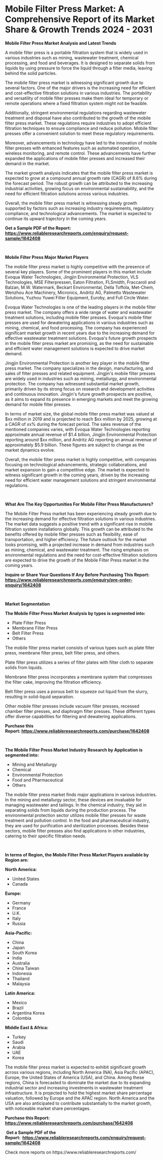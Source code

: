 <p><h1>Mobile Filter Press Market: A Comprehensive Report of its Market Share & Growth Trends 2024 - 2031</h1></p><p><strong>Mobile Filter Press Market Analysis and Latest Trends</strong></p>
<p><p>A mobile filter press is a portable filtration system that is widely used in various industries such as mining, wastewater treatment, chemical processing, and food and beverages. It is designed to separate solids from liquids by using pressure to force the liquid through a filter media, leaving behind the solid particles.</p><p>The mobile filter press market is witnessing significant growth due to several factors. One of the major drivers is the increasing need for efficient and cost-effective filtration solutions in various industries. The portability and versatility of mobile filter presses make them ideal for temporary or remote operations where a fixed filtration system might not be feasible.</p><p>Additionally, stringent environmental regulations regarding wastewater treatment and disposal have also contributed to the growth of the mobile filter press market. These regulations require industries to adopt efficient filtration techniques to ensure compliance and reduce pollution. Mobile filter presses offer a convenient solution to meet these regulatory requirements.</p><p>Moreover, advancements in technology have led to the innovation of mobile filter presses with enhanced features such as automated operation, wireless monitoring, and remote control. These advancements have further expanded the applications of mobile filter presses and increased their demand in the market.</p><p>The market growth analysis indicates that the mobile filter press market is expected to grow at a compound annual growth rate (CAGR) of 8.6% during the forecast period. The robust growth can be attributed to the increasing industrial activities, growing focus on environmental sustainability, and the need for efficient filtration solutions across various industries.</p><p>Overall, the mobile filter press market is witnessing steady growth supported by factors such as increasing industry requirements, regulatory compliance, and technological advancements. The market is expected to continue its upward trajectory in the coming years.</p></p>
<p><strong>Get a Sample PDF of the Report:&nbsp; <a href="https://www.reliableresearchreports.com/enquiry/request-sample/1642408">https://www.reliableresearchreports.com/enquiry/request-sample/1642408</a></strong></p>
<p>&nbsp;</p>
<p><strong>Mobile Filter Press Major Market Players</strong></p>
<p><p>The mobile filter press market is highly competitive with the presence of several key players. Some of the prominent players in this market include Evoqua Water Technologies, Jingjin Environmental Protection, VLS Technologies, MSE Filterpressen, Eaton Filtration, FLSmidth, Fraccaroli and Balzan, M.W. Watermark, Beckart Environmental, Della Toffola, Met-Chem, Wenzhou Ace Machinery, Micronics, Andritz AG, Palmetto Wastewater Solutions, Yuzhou Yuwei Filter Equipment, Euroby, and Full Circle Water.</p><p>Evoqua Water Technologies is one of the leading players in the mobile filter press market. The company offers a wide range of water and wastewater treatment solutions, including mobile filter presses. Evoqua's mobile filter presses are used for dewatering applications in various industries such as mining, chemical, and food processing. The company has experienced significant market growth in recent years due to the increasing demand for effective wastewater treatment solutions. Evoqua's future growth prospects in the mobile filter press market are promising, as the need for sustainable and efficient water management solutions is expected to drive market demand.</p><p>Jingjin Environmental Protection is another key player in the mobile filter press market. The company specializes in the design, manufacturing, and sales of filter presses and related equipment. Jingjin's mobile filter presses are widely used in industries such as mining, metallurgy, and environmental protection. The company has witnessed substantial market growth, primarily driven by its strong focus on research and development activities and continuous innovation. Jingjin's future growth prospects are positive, as it aims to expand its presence in emerging markets and meet the growing demand for mobile filter presses.</p><p>In terms of market size, the global mobile filter press market was valued at $xx million in 2019 and is projected to reach $xx million by 2025, growing at a CAGR of xx% during the forecast period. The sales revenue of the mentioned companies varies, with Evoqua Water Technologies reporting approximate annual revenue of $1.4 billion, Jingjin Environmental Protection reporting around $xx million, and Andritz AG reporting an annual revenue of approximately $5.9 billion. These figures are subject to change as the market dynamics evolve.</p><p>Overall, the mobile filter press market is highly competitive, with companies focusing on technological advancements, strategic collaborations, and market expansion to gain a competitive edge. The market is expected to witness significant growth in the coming years, driven by the increasing need for efficient water management solutions and stringent environmental regulations.</p></p>
<p>&nbsp;</p>
<p><strong>What Are The Key Opportunities For Mobile Filter Press Manufacturers?</strong></p>
<p><p>The Mobile Filter Press market has been experiencing steady growth due to the increasing demand for effective filtration solutions in various industries. The market data suggests a positive trend with a significant rise in mobile filtration system installations globally. This growth can be attributed to the benefits offered by mobile filter presses such as flexibility, ease of transportation, and higher efficiency. The future outlook for the market looks promising, with a projected increase in demand from industries such as mining, chemical, and wastewater treatment. The rising emphasis on environmental regulations and the need for cost-effective filtration solutions are expected to drive the growth of the Mobile Filter Press market in the coming years.</p></p>
<p><strong>Inquire or Share Your Questions If Any Before Purchasing This Report: <a href="https://www.reliableresearchreports.com/enquiry/pre-order-enquiry/1642408">https://www.reliableresearchreports.com/enquiry/pre-order-enquiry/1642408</a></strong></p>
<p>&nbsp;</p>
<p><strong>Market Segmentation</strong></p>
<p><strong>The Mobile Filter Press Market Analysis by types is segmented into:</strong></p>
<p><ul><li>Plate Filter Press</li><li>Membrane Filter Press</li><li>Belt Filter Press</li><li>Others</li></ul></p>
<p><p>The mobile filter press market consists of various types such as plate filter press, membrane filter press, belt filter press, and others. </p><p>Plate filter press utilizes a series of filter plates with filter cloth to separate solids from liquids. </p><p>Membrane filter press incorporates a membrane system that compresses the filter cake, improving the filtration efficiency. </p><p>Belt filter press uses a porous belt to squeeze out liquid from the slurry, resulting in solid-liquid separation. </p><p>Other mobile filter presses include vacuum filter presses, recessed chamber filter presses, and diaphragm filter presses. These different types offer diverse capabilities for filtering and dewatering applications.</p></p>
<p><strong>Purchase this Report:&nbsp;<a href="https://www.reliableresearchreports.com/purchase/1642408">https://www.reliableresearchreports.com/purchase/1642408</a></strong></p>
<p>&nbsp;</p>
<p><strong>The Mobile Filter Press Market Industry Research by Application is segmented into:</strong></p>
<p><ul><li>Mining and Metallurgy</li><li>Chemical</li><li>Environmental Protection</li><li>Food and Pharmaceutical</li><li>Others</li></ul></p>
<p><p>The mobile filter press market finds major applications in various industries. In the mining and metallurgy sector, these devices are invaluable for managing wastewater and tailings. In the chemical industry, they aid in separating solids from liquids during the production process. The environmental protection sector utilizes mobile filter presses for waste treatment and pollution control. In the food and pharmaceutical industry, they are used for purification and sterilization processes. Besides these sectors, mobile filter presses also find applications in other industries, catering to their specific filtration needs.</p></p>
<p>&nbsp;</p>
<p><strong>In terms of Region, the Mobile Filter Press Market Players available by Region are:</strong></p>
<p>
    <p> <strong> North America: </strong>
        <ul>
            <li>United States</li>
            <li>Canada</li>
        </ul>
        </p> 
    <p> <strong> Europe: </strong>
        <ul>
            <li>Germany</li>
            <li>France</li>
            <li>U.K.</li>
            <li>Italy</li>
            <li>Russia</li>
        </ul>
        </p> 
    <p> <strong> Asia-Pacific: </strong>
        <ul>
            <li>China</li>
            <li>Japan</li>
            <li>South Korea</li>
            <li>India</li>
            <li>Australia</li>
            <li>China Taiwan</li>
            <li>Indonesia</li>
            <li>Thailand</li>
            <li>Malaysia</li>
        </ul>
        </p> 
    <p> <strong> Latin America: </strong>
        <ul>
            <li>Mexico</li>
            <li>Brazil</li>
            <li>Argentina Korea</li>
            <li>Colombia</li>
        </ul>
        </p> 
    <p> <strong> Middle East & Africa: </strong>
        <ul>
            <li>Turkey</li>
            <li>Saudi</li>
            <li>Arabia</li>
            <li>UAE</li>
            <li>Korea</li>
        </ul>
    </p>
    </p>
<p><p>The mobile filter press market is expected to exhibit significant growth across various regions, including North America (NA), Asia Pacific (APAC), Europe, the United States of America (USA), and China. Among these regions, China is forecasted to dominate the market due to its expanding industrial sector and increasing investments in wastewater treatment infrastructure. It is projected to hold the highest market share percentage valuation, followed by Europe and the APAC region. North America and the USA are also anticipated to contribute substantially to the market growth, with noticeable market share percentages.</p></p>
<p><strong>Purchase this Report: <a href="https://www.reliableresearchreports.com/purchase/1642408">https://www.reliableresearchreports.com/purchase/1642408</a></strong></p>
<p>&nbsp;<strong>Get a Sample PDF of the Report:&nbsp;&nbsp;<a href="https://www.reliableresearchreports.com/enquiry/request-sample/1642408">https://www.reliableresearchreports.com/enquiry/request-sample/1642408</a></strong></p>
<p><strong></strong></p>
<p>Check more reports on https://www.reliableresearchreports.com/</p>